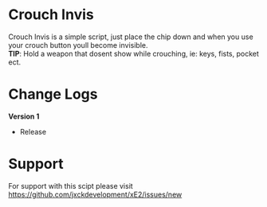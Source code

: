 # Crouch Invis
Crouch Invis is a simple script, just place the chip down and when you use your crouch button youll become invisible.\
**TIP**: Hold a weapon that dosent show while crouching, ie: keys, fists, pocket ect.

# Change Logs
**Version 1**
- Release

# Support
For support with this scipt please visit https://github.com/jxckdevelopment/xE2/issues/new
